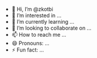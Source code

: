- 👋 Hi, I’m @zkotbi
- 👀 I’m interested in ...
- 🌱 I’m currently learning ...
- 💞️ I’m looking to collaborate on ...
- 📫 How to reach me ...
- 😄 Pronouns: ...
- ⚡ Fun fact: ...

<!---
zkotbi/zkotbi is a ✨ special ✨ repository because its `README.md` (this file) appears on your GitHub profile.
You can click the Preview link to take a look at your changes.
--->
